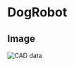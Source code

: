 # DogRobot

## Image
![CAD data](https://scontent-nrt1-1.xx.fbcdn.net/v/t1.0-9/16649348_1786367145019322_2663466103038122722_n.jpg?oh=aa49a63b745802c0ca9f64e536f54e7e&oe=5A3C4A59)
